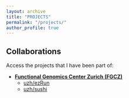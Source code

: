 ```yaml
---
layout: archive
title: "PROJECTS"
permalink: "/projects/"
author_profile: true
---
```



Collaborations
--------------
Access the projects that I have been part of:

- [**Functional Genomics Center Zurich (FGCZ)**](https://fgcz.ch/)
    - [uzh/ezRun](https://github.com/uzh/ezRun)
    - [uzh/sushi](https://github.com/uzh/sushi)